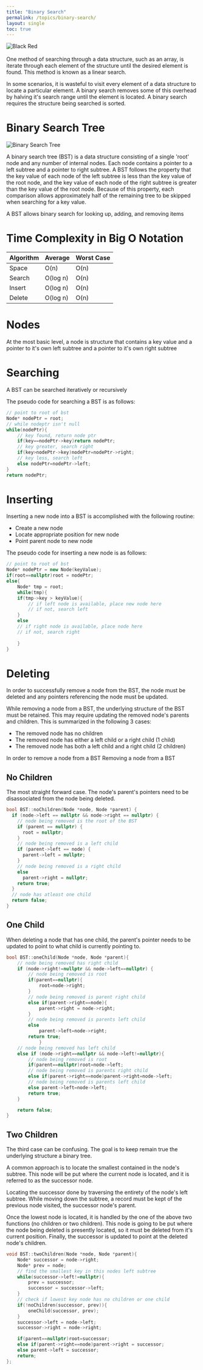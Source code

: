 ```yaml
---
title: "Binary Search"
permalink: /topics/binary-search/
layout: single
toc: true
---
```


![Black Red](/structures-algorithms/assets/images/black-red.jpg)
<br/><br/>
One method of searching through a data structure, such as an array, is iterate through each element of the structure until the desired element is found. This method is known as a linear search. 

In some scenarios, it is wasteful to visit every element of a data structure to locate a particular element. A binary search removes some of this overhead by halving it's search range until the element is located. A binary search requires the structure being searched is sorted.

# Binary Search Tree

![Binary Search Tree](/structures-algorithms/assets/images/bst.jpg)

A binary search tree (BST) is a data structure consisting of a single 'root' node and any number of internal nodes. Each node contains a pointer to a left subtree and a pointer to right subtree. A BST follows the property that the key value of each node of the left subtree is less than the key value of the root node, and the key value of each node of the right subtree is greater than the key value of the root node. Because of this property, each comparison allows approximately half of the remaining tree to be skipped when searching for a key value.

A BST allows binary search for looking up, adding, and removing items

# Time Complexity in Big O Notation

| Algorithm | Average  | Worst Case |
|:----------|:---------|:-----------|
| Space     | O(n)     | O(n)       |
| Search    | O(log n) | O(n)       |
| Insert    | O(log n) | O(n)       |
| Delete    | O(log n) | O(n)       |


# Nodes
At the most basic level, a node is structure that contains a key value and a pointer to it's own left subtree and a pointer to it's own right subtree

# Searching
A BST can be searched iteratively or recursively

The pseudo code for searching a BST is as follows:

``` c++
// point to root of bst
Node* nodePtr = root;
// while nodeptr isn't null
while(nodePtr){
    // key found, return node ptr
    if(key==nodePtr->key)return nodePtr;
    // key greater, search right
    if(key>nodePtr->key)nodePtr=nodePtr->right;
    // key less, search left
    else nodePtr=nodePtr->left;
}
return nodePtr;
```
# Inserting
Inserting a new node into a BST is accomplished with the following routine:
- Create a new node
- Locate appropriate position for new node
- Point parent node to new node

The pseudo code for inserting a new node is as follows:
``` c++
// point to root of bst
Node* nodePtr = new Node(keyValue);
if(root==nullptr)root = nodePtr;
else{
    Node* tmp = root;
    while(tmp){
    if(tmp->key > keyValue){
        // if left node is available, place new node here
        // if not, search left
    }
    else 
    // if right node is available, place node here
    // if not, search right
    
    }
}
```
# Deleting
In order to successfully remove a node from the BST, the node must be deleted and any pointers referencing the node must be updated. 

While removing a node from a BST, the underlying structure of the BST must be retained. This may require updating the removed node's parents and children. This is summarized in the following 3 cases:

- The removed node has no children
- The removed node has either a left child or a right child (1 child)
- The removed node has both a left child and a right child (2 children)


In order to remove a node from a BST
Removing a node from a BST 


## No Children

The most straight forward case. The node's parent's pointers need to be disassociated from the node being deleted.

```c++
bool BST::noChildren(Node *node, Node *parent) {
  if (node->left == nullptr && node->right == nullptr) {
    // node being removed is the root of the BST
    if (parent == nullptr) {
      root = nullptr;
    }
    // node being removed is a left child
    if (parent->left == node) {
      parent->left = nullptr;
    }
    // node being removed is a right child
    else
      parent->right = nullptr;
    return true;
  }
  // node has atleast one child
  return false;
}
```


## One Child

When deleting a node that has one child, the parent's pointer needs to be updated to point to what child is currently pointing to. 

```c++
bool BST::oneChild(Node *node, Node *parent){
    // node being removed has right child
    if (node->right!=nullptr && node->left==nullptr) {
        // node being removed is root
        if(parent==nullptr){
            root=node->right;
        }
        // node being removed is parent right child
        else if(parent->right==node){
            parent->right = node->right;
        }
        // node being removed is parents left child
        else
            parent->left=node->right;
        return true;
            }
    // node being removed has left child
    else if (node->right==nullptr && node->left!=nullptr){
        // node being removed is root
        if(parent==nullptr)root=node->left;
        // node being removed is parents right child
        else if(parent->right==node)parent->right=node->left;
        // node being removed is parents left child
        else parent->left=node->left;
        return true;
    }

    return false;
}
```

## Two Children

The third case can be confusing. The goal is to keep remain true the underlying structure a binary tree. 

A common approach is to locate the smallest contained in the node's subtree. This node will be put where the current node is located, and it is referred to as the successor node.

Locating the successor done by traversing the entirety of the node's left subtree. While moving down the subtree, a record must be kept of the previous node visited, the successor node's parent. 

Once the lowest node is located, it is handled by the one of the above two functions (no children or two children). This node is going to be put where the node being deleted is presently located, so it must be deleted from it's current position. Finally, the successor is updated to point at the deleted node's children. 

```c++
void BST::twoChildren(Node *node, Node *parent){
    Node* successor = node->right;
    Node* prev = node;
    // find the smallest key in this nodes left subtree
    while(successor->left!=nullptr){
        prev = successor;
        successor = successor->left;
    }
    // check if lowest key node has no children or one child
    if(!noChildren(successor, prev)){
        oneChild(successor, prev);
    }
    successor->left = node->left;
    successor->right = node->right;

    if(parent==nullptr)root=successor;
    else if(parent->right==node)parent->right = successor;
    else parent->left = successor;
    return;
};
```

